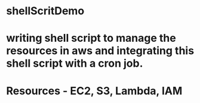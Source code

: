 # shellScritDemo

# writing shell script to manage the resources in aws and integrating this shell script with a cron job.
# Resources - EC2, S3, Lambda, IAM

